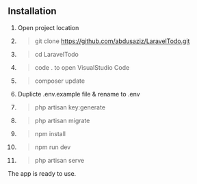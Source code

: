 Installation
-----------------------
1. Open project location
2. >git clone https://github.com/abdusaziz/LaravelTodo.git
3. >cd LaravelTodo
4. >code . to open VisualStudio Code
5. >composer update
6. Duplicte .env.example file & rename to .env
7. >php artisan key:generate
8. >php artisan migrate
9. >npm install
10. >npm run dev
11. >php artisan serve

The app is ready to use.